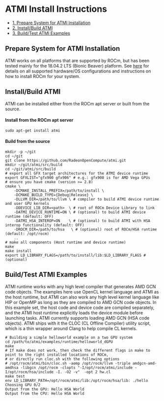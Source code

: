 ATMI Install Instructions
=========================

- [1. Prepare System for ATMI Installation](#Prepare)
- [2. Install/Build ATMI](#ATMI)
- [3. Build/Test ATMI Examples](#Examples)

<A Name="Prepare">

## Prepare System for ATMI Installation

ATMI works on all platforms that are supported by ROCm, but has been tested mainly for the 18.04.2 LTS (Bionic Beaver) platform.
See [here](https://github.com/RadeonOpenCompute/ROCm) for details on all supported hardware/OS configurations and instructions on how to install ROCm for your system.

<A Name="ATMI">

## Install/Build ATMI
ATMI can be installed either from the ROCm apt server or built from the source.

#### Install from the ROCm apt server

```
sudo apt-get install atmi
```

#### Build from the source

```
mkdir -p ~/git
cd ~/git
git clone https://github.com/RadeonOpenCompute/atmi.git
mkdir ~/git/atmi/src/build
cd ~/git/atmi/src/build
# export all GFX target architectures for the ATMI device runtime
export GFXLIST="gfx900 gfx906" # e.g.: gfx900 is for AMD Vega GPUs
# ensure you have cmake (version >= 2.8)
cmake \
    -DCMAKE_INSTALL_PREFIX=/path/to/install \
    -DCMAKE_BUILD_TYPE={Debug|Release} \
    -DLLVM_DIR=/path/to/llvm \ # compiler to build ATMI device runtime and user GPU kernels
    -DDEVICE_LIB_DIR=<path>  \ # root of ROCm Device Library to link
    -DATMI_DEVICE_RUNTIME=ON \ # (optional) to build ATMI device runtime (default: OFF)
    -DATMI_HSA_INTEROP=ON    \ # (optional) to build ATMI with HSA interop functionality (default: OFF)
    -DROCM_DIR=/path/to/hsa   \ # (optional) root of ROCm/HSA runtime (default: /opt/rocm)
    ..
# make all components (Host runtime and device runtime)
make
make install
export LD_LIBRARY_FLAGS=/path/to/install/lib:$LD_LIBRARY_FLAGS # (optional)
```

<A Name="Examples">

## Build/Test ATMI Examples

ATMI runtime works with any high level compiler that generates AMD GCN code objects.
The examples here use OpenCL kernel language and ATMI as the host runtime, but ATMI can also work any high level
kernel language like HIP or OpenMP as long as they are compiled to AMD GCN code objects.
In this example set, the host code and device code are compiled separately,
and the ATMI host runtime explicitly loads the device module before launching tasks.
ATMI currently supports loading AMD GCN (HSA code objects).
ATMI ships with it the CLOC (CL Offline Compiler) utility script, which is a thin wrapper around Clang to help compile CL kernels.

```
# Building a simple helloworld example on a two GPU system
cd /path/to/atmi/examples/runtime/helloworld_dGPU
make
# If make does not work, then check the different flags in make to point to the right installed locations of ROCm,
# or directly run cloc.sh with the following options
# /opt/rocm/atmi/bin/cloc.sh -aomp /opt/rocm/llvm -triple amdgcn-amd-amdhsa -libgcn /opt/rocm -clopts "-I/opt/rocm/atmi/include -I/opt/rocm/hsa/include -I. -O2 -v"  -opt 2 hw.cl
make test
env LD_LIBRARY_PATH=/opt/rocm/atmi/lib:/opt/rocm/hsa/lib: ./hello
Choosing GPU 0/2
Output from the GPU: Hello HSA World
Output from the CPU: Hello HSA World
```

